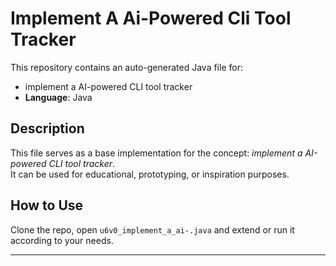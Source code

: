 # Implement A Ai-Powered Cli Tool Tracker

This repository contains an auto-generated Java file for:

- implement a AI-powered CLI tool tracker
- **Language**: Java

## Description

This file serves as a base implementation for the concept: *implement a AI-powered CLI tool tracker*.  
It can be used for educational, prototyping, or inspiration purposes.

## How to Use

Clone the repo, open `u6v0_implement_a_ai-.java` and extend or run it according to your needs.

---


